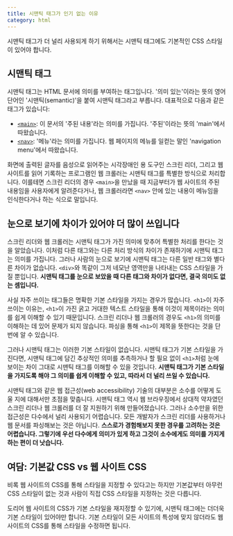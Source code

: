 ```yaml
---
title: 시맨틱 태그가 인기 없는 이유
category: html
---
```


시맨틱 태그가 더 널리 사용되게 하기 위해서는 시맨틱 태그에도 기본적인 CSS 스타일이 있어야 합니다.

## 시맨틱 태그

시맨틱 태그는 HTML 문서에 의미를 부여하는 태그입니다. '의미 있는'이라는 뜻의 영어 단어인 '시맨틱(semantic)'을 붙여 시맨틱 태그라고 부릅니다. 대표적으로 다음과 같은 태그가 있습니다:

- [`<main>`][main-element]: 이 문서의 '주된 내용'라는 의미를 가집니다. '주된'이라는 뜻의 'main'에서 따왔습니다.
- [`<nav>`][nav-element]: '메뉴'라는 의미를 가집니다. 웹 페이지의 메뉴를 일컫는 말인 'navigation menu'에서 따왔습니다.

화면에 출력된 글자를 음성으로 읽어주는 시각장애인 용 도구인 스크린 리더, 그리고 웹 사이트를 읽어 기록하는 프로그램인 웹 크롤러는 시맨틱 태그를 특별한 방식으로 처리합니다. 이를테면 스크린 리더의 경우 `<main>`을 만났을 때 지금부터가 웹 사이트의 주된 내용임을 사용자에게 알려준다거나, 웹 크롤러라면 `<nav>` 안에 있는 내용이 메뉴임을 인식한다거나 하는 식으로 말입니다.

[main-element]: https://developer.mozilla.org/docs/Web/HTML/Element/main

[nav-element]: https://developer.mozilla.org/docs/Web/HTML/Element/nav

## 눈으로 보기에 차이가 있어야 더 많이 쓰입니다

스크린 리더와 웹 크롤러는 시맨틱 태그가 가진 의미에 맞추어 특별한 처리를 한다는 것을 알았습니다. 이처럼 다른 태그와는 다른 처리 방식의 차이가 존재하기에 시맨틱 태그는 의미를 가집니다. 그러나 사람의 눈으로 보기에 시맨틱 태그는 다른 일반 태그와 별다른 차이가 없습니다. `<div>`와 똑같이 그저 네모난 영역만을 나타내는 CSS 스타일을 가질 뿐입니다. **시맨틱 태그를 눈으로 보았을 때 다른 태그와 차이가 없다면, 결국 의미도 없는 셈입니다.**

사실 자주 쓰이는 태그들은 명확한 기본 스타일을 가지는 경우가 많습니다. `<h1>`이 자주 쓰이는 이유는, `<h1>`이 가진 굵고 거대한 텍스트 스타일을 통해 이것이 제목이라는 의미를 쉽게 이해할 수 있기 때문입니다. 스크린 리더나 웹 크롤러의 경우도 `<h1>`의 의미를 이해하는 데 있어 문제가 되지 않습니다. 파싱을 통해 `<h1>`이 제목을 뜻한다는 것을 단번에 알 수 있습니다.

그러나 시맨틱 태그는 이러한 기본 스타일이 없습니다. 시맨틱 태그가 기본 스타일을 가진다면, 시맨틱 태그에 담긴 추상적인 의미를 추측하거나 할 필요 없이 `<h1>`처럼 눈에 보이는 차이 그대로 시맨틱 태그를 이해할 수 있을 것입니다. **시맨틱 태그가 기본 스타일을 가지도록 해야 그 의미를 쉽게 이해할 수 있고, 따라서 더 널리 쓰일 수 있습니다.**

시맨틱 태그와 같은 웹 접근성(web accessibility) 기술의 대부분은 소수를 어떻게 도울 지에 대해서만 초점을 맞춥니다. 시맨틱 태그 역시 웹 브라우징에서 상대적 약자였던 스크린 리더나 웹 크롤러를 더 잘 지원하기 위해 만들어졌습니다. 그러나 소수만을 위한 접근성은 다수에서 널리 사용되기 어렵습니다. 모든 개발자가 스크린 리더를 사용하거나 웹 문서를 파싱해보는 것은 아닙니다. **스스로가 경험해보지 못한 경우를 고려하는 것은 어렵습니다. 그렇기에 우선 다수에게 의미가 있게 하고 그것이 소수에게도 의미를 가지게 하는 편이 더 낫습니다.**

## 여담: 기본값 CSS vs 웹 사이트 CSS

비록 웹 사이트의 CSS를 통해 스타일을 지정할 수 있다고는 하지만 기본값부터 아무런 CSS 스타일이 없는 것과 사람이 직접 CSS 스타일을 지정하는 것은 다릅니다.

도리어 웹 사이트의 CSS가 기본 스타일을 재지정할 수 있기에, 시맨틱 태그에는 더더욱 기본 스타일이 있어야만 합니다. 기본 스타일이 모든 사이트의 특성에 맞지 않더라도 웹 사이트의 CSS를 통해 스타일을 수정하면 됩니다.
